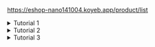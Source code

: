 https://eshop-nano141004.koyeb.app/product/list

<details>
<summary> Tutorial 1 </summary>

## Reflection 1

Beberapa standard clean code yang sudah saya terapkan:
- Penamaan variable dan method yang cukup menjelaskan fungsi dari variable dan method tersebut.
- Pembuatan method secara pendek, berisi 1 kegunaan saja sesuai namanya.
- beberapa comments
Adapun beberapa kesalahan yang saya jumpai:
- Membuat product tanpa di-set idnya -> solusi dengan melakukan setId di ProductRepository
- Kesalahan nama url di template -> memperbaiki penamaan url

## Reflection 2

1. Setelah membuat unit test pastinya saya merasa code saya lebih reliable dalam menghadapi edge case. Jika terdapat error maka tinggal di debug, dan jika ternyata berjalan dengan baik maka tentunya perasaan saya pun menjadi tenang dan bahagia.
Untuk dapat sepenuhnya yakin bahwa code sudah tercover oleh unit test tentunya dengan mengetahui code coverage.

</details>

<details>
<summary> Tutorial 2 </summary>

## Reflection

1. - menambahkan caption pada tag table di berkas productList.html
2. Sudah menerapkan CI/CD, dimana untuk CI nya sudah di atur di workflow khususnya untuk ci.yml dan sonarcloud.yml, dan untuk CD nya sudah menggunakan koyeb dengan automatic deploy setiap kali dilakukan push/pull req baru.

</details>

<details>
<summary> Tutorial 3 </summary>

1. - SRP: Setiap berkas file menjalankan satu tanggung jawab saja. Contohnya di direktori controller, sebelumnya berkas ProductController.java berisi dua kelas, sekarang sudah dipecah dan ditambah berkas baru CarController.java.
- OCP: Sudah implementasi OCP, misalnya di service, kita bisa melakukan pengembangan dengan menambahkan fungsi2 baru, tapi tidak bisa dilakukan modifikasi.
- LSP: Sudah terimplementasi, karena class ProductController yang sebelumnya adalah superclass dari CarController sudah dihilangkan hubungannya.
- ISP: Sudah terimplementasi, di service, interface CarService ProductService yang terpisah, masing - masing menjalankan method yang spesifik untuk modulnya.
- DIP: Sudah terimplementasi, CarService dan ProductService yang mengabstraksi implementasi dari CarServiceImpl dan ProductServiceImpl.

2. Membuat proyek menjadi mudah di-maintain dan dikelolah. Kualitas code yang meningkat juga dan proses debugging menjadi lebih mudah.

3. Proyek menjadi susah di-maintain dan dikelolah. Kualitas code yang jelek, sehingga code rawan error dan bug, dan proses debugging menjadi lebih sulit juga.

</details>